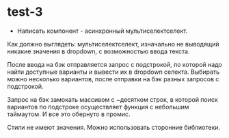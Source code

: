 # test-3
* Написать компонент - асинхронный мультиселектселект.

Как должно выглядеть: мультиселектселект, изначально не выводящий никакие значения в dropdown, с возможностью ввода текста.

После ввода на бэк отправляется запрос с подстрокой, по которой надо найти доступные варианты и вывести их в dropdown селекта.
Выбирать можно несколько вариантов, после отправки на бэк разных запросов с подстрокой.

Запрос на бэк замокать массивом с ~десятком строк, в которой поиск вариантов по подстроке осуществляет функция с небольшим таймаутом. И все это обернуто в промис.

Стили не имеют значения. Можно использовать сторонние библиотеки.

